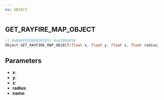 ```yaml
---
ns: OBJECT
---
```

## GET_RAYFIRE_MAP_OBJECT

```c
// 0xB48FCED898292E52 0xA286DE96
Object GET_RAYFIRE_MAP_OBJECT(float x, float y, float z, float radius, char* name);
```

## Parameters
* **x**:
* **y**:
* **z**:
* **radius**:
* **name**:
